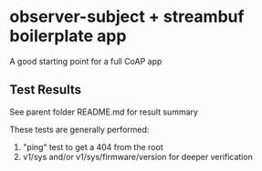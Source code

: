 # observer-subject + streambuf boilerplate app

A good starting point for a full CoAP app

## Test Results

See parent folder README.md for result summary

These tests are generally performed:

1. "ping" test to get a 404 from the root
2. v1/sys and/or v1/sys/firmware/version for deeper verification